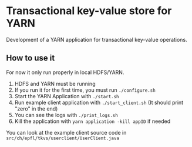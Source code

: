 # Transactional key-value store for YARN
Development of a YARN application for transactional key-value operations.

## How to use it

For now it only run properly in local HDFS/YARN.

1. HDFS and YARN must be running
2. If you run it for the first time, you must run `./configure.sh`
3. Start the YARN Application with `./start.sh`
4. Run example client application with `./start_client.sh` (It should print "zero" in the end) 
5. You can see the logs with `./print_logs.sh`
6. Kill the application with `yarn application -kill appID` if needed

You can look at the example client source code in `src/ch/epfl/tkvs/userclient/UserClient.java`

